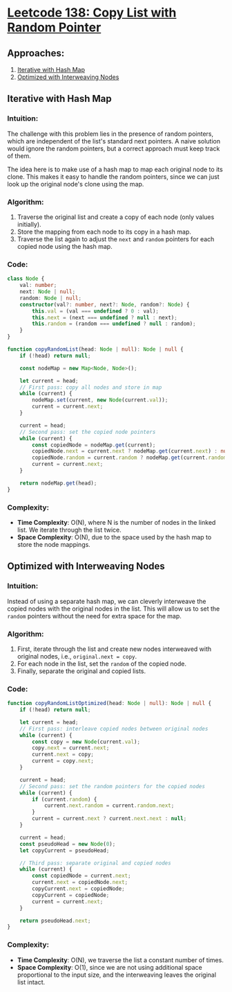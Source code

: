 # [Leetcode 138: Copy List with Random Pointer](https://leetcode.com/problems/copy-list-with-random-pointer/)

## Approaches:
1. [Iterative with Hash Map](#iterative-with-hash-map)
2. [Optimized with Interweaving Nodes](#optimized-with-interweaving-nodes)

## Iterative with Hash Map

### Intuition:
The challenge with this problem lies in the presence of random pointers, which are independent of the list's standard next pointers. A naive solution would ignore the random pointers, but a correct approach must keep track of them.

The idea here is to make use of a hash map to map each original node to its clone. This makes it easy to handle the random pointers, since we can just look up the original node's clone using the map.

### Algorithm:
1. Traverse the original list and create a copy of each node (only values initially).
2. Store the mapping from each node to its copy in a hash map.
3. Traverse the list again to adjust the `next` and `random` pointers for each copied node using the hash map.

### Code:
```typescript
class Node {
    val: number;
    next: Node | null;
    random: Node | null;
    constructor(val?: number, next?: Node, random?: Node) {
        this.val = (val === undefined ? 0 : val);
        this.next = (next === undefined ? null : next);
        this.random = (random === undefined ? null : random);
    }
}

function copyRandomList(head: Node | null): Node | null {
    if (!head) return null;

    const nodeMap = new Map<Node, Node>();

    let current = head;
    // First pass: copy all nodes and store in map
    while (current) {
        nodeMap.set(current, new Node(current.val));
        current = current.next;
    }

    current = head;
    // Second pass: set the copied node pointers
    while (current) {
        const copiedNode = nodeMap.get(current);
        copiedNode.next = current.next ? nodeMap.get(current.next) : null;
        copiedNode.random = current.random ? nodeMap.get(current.random) : null;
        current = current.next;
    }

    return nodeMap.get(head);
}
```

### Complexity:
- **Time Complexity**: O(N), where N is the number of nodes in the linked list. We iterate through the list twice.
- **Space Complexity**: O(N), due to the space used by the hash map to store the node mappings.

## Optimized with Interweaving Nodes

### Intuition:
Instead of using a separate hash map, we can cleverly interweave the copied nodes with the original nodes in the list. This will allow us to set the `random` pointers without the need for extra space for the map.

### Algorithm:
1. First, iterate through the list and create new nodes interweaved with original nodes, i.e., `original.next = copy`.
2. For each node in the list, set the `random` of the copied node.
3. Finally, separate the original and copied lists.

### Code:
```typescript
function copyRandomListOptimized(head: Node | null): Node | null {
    if (!head) return null;

    let current = head;
    // First pass: interleave copied nodes between original nodes
    while (current) {
        const copy = new Node(current.val);
        copy.next = current.next;
        current.next = copy;
        current = copy.next;
    }

    current = head;
    // Second pass: set the random pointers for the copied nodes
    while (current) {
        if (current.random) {
            current.next.random = current.random.next;
        }
        current = current.next ? current.next.next : null;
    }

    current = head;
    const pseudoHead = new Node(0);
    let copyCurrent = pseudoHead;

    // Third pass: separate original and copied nodes
    while (current) {
        const copiedNode = current.next;
        current.next = copiedNode.next;
        copyCurrent.next = copiedNode;
        copyCurrent = copiedNode;
        current = current.next;
    }

    return pseudoHead.next;
}
```

### Complexity:
- **Time Complexity**: O(N), we traverse the list a constant number of times.
- **Space Complexity**: O(1), since we are not using additional space proportional to the input size, and the interweaving leaves the original list intact.

